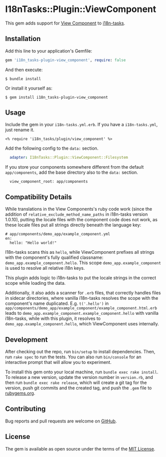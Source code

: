 # I18nTasks::Plugin::ViewComponent

This gem adds support for [View Component](https://viewcomponent.org/)
to [i18n-tasks](https://github.com/glebm/i18n-tasks).

## Installation

Add this line to your application's Gemfile:

```ruby
gem 'i18n_tasks-plugin-view_component', require: false
```

And then execute:

    $ bundle install

Or install it yourself as:

    $ gem install i18n_tasks-plugin-view_component

## Usage

Include the gem in your `i18n-tasks.yml.erb`. If you have a `i18n-tasks.yml`, just rename it.

```erb
<% require 'i18n_tasks/plugin/view_component' %>
```

Add the following config to the `data:` section.

```yaml
  adapter: I18nTasks::Plugin::ViewComponent::Filesystem
```

If you store your components somewhere different from the default `app/components`,
add the base directory also to the `data:` section.

```
  view_component_root: app/components
```

## Compatibility Details

While translations in the View Components's ruby code work (since the addition of
`relative_exclude_method_name_paths` in i18n-tasks version 1.0.10), putting
the locale files with the component code does not work, as these locale files
put all strings directly beneath the language key:

```
# app/components/demo_app/example_component.yml
en:
  hello: "Hello world!"
```

I18n-tasks scans this as `hello`, while ViewComponent prefixes all strings with
the component's fully qualified classname: `demo_app.example_component.hello`.
This scope `demo_app.example_component` is used to resolve all relative i18n
keys.

This plugin adds logic to i18n-tasks to put the locale strings in the correct
scope while loading the data.

Additionally, it also adds a scanner for `.erb` files, that correctly handles
files in sidecar directories, where vanilla i18n-tasks resolves the scope with
the component's name duplicated. E.g. `t('.hello')` in
`app/components/demo_app/example_component/example_component.html.erb` leads to
`demo_app.example_component.example_component.hello` with vanilla i18n-tasks,
while with this plugin, it resolves to `demo_app.example_component.hello`,
which ViewComponent uses internally.

## Development

After checking out the repo, run `bin/setup` to install dependencies. Then, run `rake spec` to run the tests. You can also run `bin/console` for an interactive prompt that will allow you to experiment.

To install this gem onto your local machine, run `bundle exec rake install`. To release a new version, update the version number in `version.rb`, and then run `bundle exec rake release`, which will create a git tag for the version, push git commits and the created tag, and push the `.gem` file to [rubygems.org](https://rubygems.org).

## Contributing

Bug reports and pull requests are welcome on [GitHub](https://github.com/ionos-cloud/i18n-tasks-view-component).

## License

The gem is available as open source under the terms of the [MIT License](https://opensource.org/licenses/MIT).
